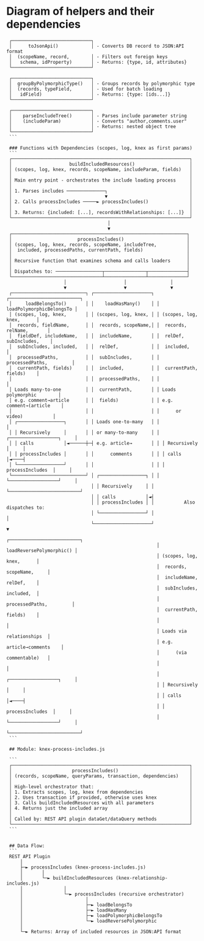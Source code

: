 
# Diagram of helpers and their dependencies

     ┌─────────────────────────────┐
     │      toJsonApi()            │ - Converts DB record to JSON:API format
     │  (scopeName, record,        │ - Filters out foreign keys
     │   schema, idProperty)       │ - Returns: {type, id, attributes}
     └─────────────────────────────┘

     ┌─────────────────────────────┐
     │  groupByPolymorphicType()   │ - Groups records by polymorphic type
     │  (records, typeField,       │ - Used for batch loading
     │   idField)                  │ - Returns: {type: [ids...]}
     └─────────────────────────────┘

     ┌─────────────────────────────┐
     │    parseIncludeTree()       │ - Parses include parameter string
     │    (includeParam)           │ - Converts "author,comments.user"
     │                             │ - Returns: nested object tree
     └─────────────────────────────┘
     ```

     ### Functions with Dependencies (scopes, log, knex as first params)
     ```
     ┌─────────────────────────────────────────────────────────────────┐
     │                     buildIncludedResources()                    │
     │ (scopes, log, knex, records, scopeName, includeParam, fields)   │
     │                                                                 │
     │ Main entry point - orchestrates the include loading process     │
     │                                                                 │
     │ 1. Parses includes ──────────────┐                              │
     │                                  ▼                              │
     │ 2. Calls processIncludes ─────► processIncludes()               │
     │                                                                 │
     │ 3. Returns: {included: [...], recordsWithRelationships: [...]}  │
     └─────────────────────────────────────────────────────────────────┘
                                         │
                                         ▼
     ┌────────────────────────────────────────────────────────────────┐
     │                        processIncludes()                       │
     │ (scopes, log, knex, records, scopeName, includeTree,           │
     │  included, processedPaths, currentPath, fields)                │
     │                                                                │
     │ Recursive function that examines schema and calls loaders      │
     │                                                                │
     │ Dispatches to: ─────────────────┬───────────────┬──────────────┤
     └─────────────────────────────────┴───────────────┴──────────────┘
                         │                     │                │
                         ▼                     ▼                ▼
     ┌───────────────────────────┐ ┌─────────────────────┐ ┌──────────────────────────┐
     │     loadBelongsTo()       │ │    loadHasMany()    │ │ loadPolymorphicBelongsTo │
     │ (scopes, log, knex,       │ │ (scopes, log, knex, │ │ (scopes, log, knex,      │
     │  records, fieldName,      │ │  records, scopeName,│ │  records, relName,       │
     │  fieldDef, includeName,   │ │  includeName,       │ │  relDef, subIncludes,    │
     │  subIncludes, included,   │ │  relDef,            │ │  included,               │
     │  processedPaths,          │ │  subIncludes,       │ │  processedPaths,         │
     │  currentPath, fields)     │ │  included,          │ │  currentPath, fields)    │
     │                           │ │  processedPaths,    │ │                          │
     │ Loads many-to-one         │ │  currentPath,       │ │ Loads polymorphic        │
     │ e.g. comment→article      │ │  fields)            │ │ e.g. comment→(article    │
     │                           │ │                     │ │      or video)           │
     │ ┌─────────────────┐       │ │ Loads one-to-many   │ │                          │
     │ │ Recursively     │       │ │ or many-to-many     │ │ ┌──────────────────┐     │
     │ │ calls           │◄──────┼─┤ e.g. article→       │ │ │ Recursively      │     │
     │ │ processIncludes │       │ │      comments       │ │ │ calls            │◄────┤
     │ └─────────────────┘       │ │                     │ │ │ processIncludes  │     │
     └───────────────────────────┘ │ ┌─────────────────┐ │ │ └──────────────────┘     │
                                   │ │ Recursively     │ │ └──────────────────────────┘
                                   │ │ calls           │◄┤
                                   │ │ processIncludes │ │           Also dispatches to:
                                   │ └─────────────────┘ │                    │
                                   └─────────────────────┘                    ▼
                                                           ┌──────────────────────────┐
                                                           │ loadReversePolymorphic() │
                                                           │ (scopes, log, knex,      │
                                                           │  records, scopeName,     │
                                                           │  includeName, relDef,    │
                                                           │  subIncludes, included,  │
                                                           │  processedPaths,         │
                                                           │  currentPath, fields)    │
                                                           │                          │
                                                           │ Loads via relationships  │
                                                           │ e.g. article→comments    │
                                                           │      (via commentable)   │
                                                           │                          │
                                                           │ ┌──────────────────┐     │
                                                           │ │ Recursively      │     │
                                                           │ │ calls            │◄────┤
                                                           │ │ processIncludes  │     │
                                                           │ └──────────────────┘     │
                                                           └──────────────────────────┘
     ```

     ## Module: knex-process-includes.js

     ```
     ┌─────────────────────────────────────────────────────────────────┐
     │                      processIncludes()                          │
     │ (records, scopeName, queryParams, transaction, dependencies)    │
     │                                                                 │
     │ High-level orchestrator that:                                   │
     │ 1. Extracts scopes, log, knex from dependencies                 │
     │ 2. Uses transaction if provided, otherwise uses knex            │
     │ 3. Calls buildIncludedResources with all parameters             │
     │ 4. Returns just the included array                              │
     │                                                                 │
     │ Called by: REST API plugin dataGet/dataQuery methods            │
     └─────────────────────────────────────────────────────────────────┘
     ```

   
     ## Data Flow:
     ```
     REST API Plugin
         │
         ├─► processIncludes (knex-process-includes.js)
         │       │
         │       └─► buildIncludedResources (knex-relationship-includes.js)
         │               │
         │               └─► processIncludes (recursive orchestrator)
         │                       │
         │                       ├─► loadBelongsTo
         │                       ├─► loadHasMany
         │                       ├─► loadPolymorphicBelongsTo
         │                       └─► loadReversePolymorphic
         │
         └─► Returns: Array of included resources in JSON:API format
